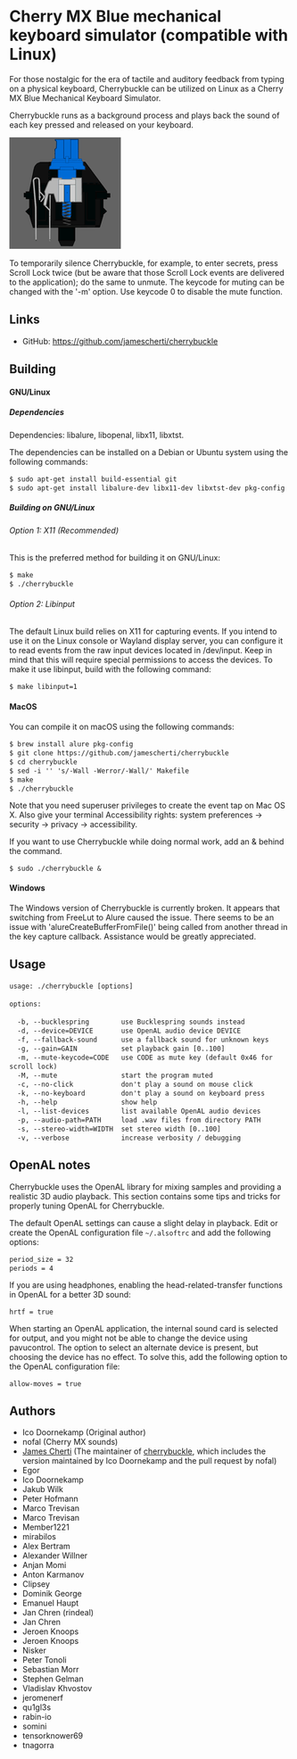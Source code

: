 # Cherry MX Blue mechanical keyboard simulator (compatible with Linux)

For those nostalgic for the era of tactile and auditory feedback from typing on a physical keyboard, Cherrybuckle can be utilized on Linux as a Cherry MX Blue Mechanical Keyboard Simulator.

Cherrybuckle runs as a background process and plays back the sound of each key pressed and released on your keyboard.

![Cherry MX Blue](img/cherrymxblue.gif)

To temporarily silence Cherrybuckle, for example, to enter secrets, press Scroll Lock twice (but be aware that those Scroll Lock events are delivered to the application); do the same to unmute. The keycode for muting can be changed with the '-m' option. Use keycode 0 to disable the mute function.

## Links
- GitHub: https://github.com/jamescherti/cherrybuckle

## Building

#### GNU/Linux

##### Dependencies

Dependencies: libalure, libopenal, libx11, libxtst.

The dependencies can be installed on a Debian or Ubuntu system using the following commands:
```
$ sudo apt-get install build-essential git
$ sudo apt-get install libalure-dev libx11-dev libxtst-dev pkg-config
```

##### Building on GNU/Linux

###### Option 1: X11 (Recommended)

This is the preferred method for building it on GNU/Linux:

```
$ make
$ ./cherrybuckle
```

###### Option 2: Libinput

The default Linux build relies on X11 for capturing events. If you intend to use it on the Linux console or Wayland display server, you can configure it to read events from the raw input devices located in /dev/input. Keep in mind that this will require special permissions to access the devices. To make it use libinput, build with the following command:

```
$ make libinput=1
```

#### MacOS

You can compile it on macOS using the following commands:

```
$ brew install alure pkg-config
$ git clone https://github.com/jamescherti/cherrybuckle
$ cd cherrybuckle
$ sed -i '' 's/-Wall -Werror/-Wall/' Makefile
$ make
$ ./cherrybuckle
```

Note that you need superuser privileges to create the event tap on Mac OS X. Also give your terminal Accessibility rights: system preferences -> security -> privacy -> accessibility.

If you want to use Cherrybuckle while doing normal work, add an & behind the command.
```
$ sudo ./cherrybuckle &
```

#### Windows

The Windows version of Cherrybuckle is currently broken. It appears that switching from FreeLut to Alure caused the issue. There seems to be an issue with 'alureCreateBufferFromFile()' being called from another thread in the key capture callback. Assistance would be greatly appreciated.

Usage
-----

````
usage: ./cherrybuckle [options]

options:

  -b, --bucklespring        use Bucklespring sounds instead
  -d, --device=DEVICE       use OpenAL audio device DEVICE
  -f, --fallback-sound      use a fallback sound for unknown keys
  -g, --gain=GAIN           set playback gain [0..100]
  -m, --mute-keycode=CODE   use CODE as mute key (default 0x46 for scroll lock)
  -M, --mute                start the program muted
  -c, --no-click            don't play a sound on mouse click
  -k, --no-keyboard         don't play a sound on keyboard press
  -h, --help                show help
  -l, --list-devices        list available OpenAL audio devices
  -p, --audio-path=PATH     load .wav files from directory PATH
  -s, --stereo-width=WIDTH  set stereo width [0..100]
  -v, --verbose             increase verbosity / debugging
````

OpenAL notes
------------

Cherrybuckle uses the OpenAL library for mixing samples and providing a realistic 3D audio playback. This section contains some tips and tricks for properly tuning OpenAL for Cherrybuckle.

The default OpenAL settings can cause a slight delay in playback. Edit or create the OpenAL configuration file `~/.alsoftrc` and add the following options:
 ````
 period_size = 32
 periods = 4
 ````

If you are using headphones, enabling the head-related-transfer functions in OpenAL for a better 3D sound:
 ````
 hrtf = true
 ````

When starting an OpenAL application, the internal sound card is selected for output, and you might not be able to change the device using pavucontrol. The option to select an alternate device is present, but choosing the device has no effect. To solve this, add the following option to the OpenAL configuration file:
 ````
 allow-moves = true
 ````

Authors
------------
- Ico Doornekamp (Original author)
- nofal (Cherry MX sounds)
- [James Cherti](https://www.jamescherti.com/) (The maintainer of [cherrybuckle](https://github.com/jamescherti/cherrybuckle), which includes the version maintained by Ico Doornekamp and the pull request by nofal)
- Egor
- Ico Doornekamp
- Jakub Wilk
- Peter Hofmann
- Marco Trevisan
- Marco Trevisan
- Member1221
- mirabilos
- Alex Bertram
- Alexander Willner
- Anjan Momi
- Anton Karmanov
- Clipsey
- Dominik George
- Emanuel Haupt
- Jan Chren (rindeal)
- Jan Chren
- Jeroen Knoops
- Jeroen Knoops
- Nisker
- Peter Tonoli
- Sebastian Morr
- Stephen Gelman
- Vladislav Khvostov
- jeromenerf
- qu1gl3s
- rabin-io
- somini
- tensorknower69
- tnagorra

